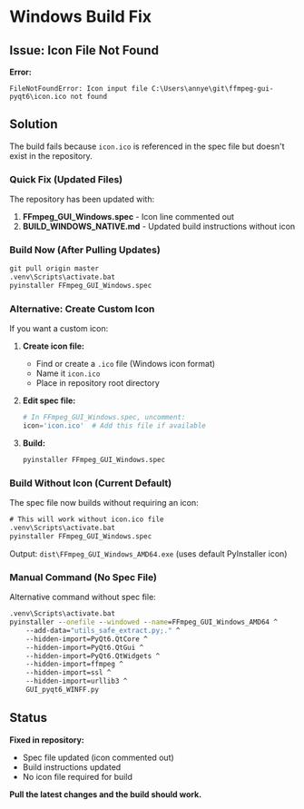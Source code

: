 # Windows Build Fix

## Issue: Icon File Not Found

**Error:**
```
FileNotFoundError: Icon input file C:\Users\annye\git\ffmpeg-gui-pyqt6\icon.ico not found
```

## Solution

The build fails because `icon.ico` is referenced in the spec file but doesn't exist in the repository.

### Quick Fix (Updated Files)

The repository has been updated with:

1. **FFmpeg_GUI_Windows.spec** - Icon line commented out
2. **BUILD_WINDOWS_NATIVE.md** - Updated build instructions without icon

### Build Now (After Pulling Updates)

```cmd
git pull origin master
.venv\Scripts\activate.bat
pyinstaller FFmpeg_GUI_Windows.spec
```

### Alternative: Create Custom Icon

If you want a custom icon:

1. **Create icon file:**
   - Find or create a `.ico` file (Windows icon format)
   - Name it `icon.ico`
   - Place in repository root directory

2. **Edit spec file:**
   ```python
   # In FFmpeg_GUI_Windows.spec, uncomment:
   icon='icon.ico'  # Add this file if available
   ```

3. **Build:**
   ```cmd
   pyinstaller FFmpeg_GUI_Windows.spec
   ```

### Build Without Icon (Current Default)

The spec file now builds without requiring an icon:

```cmd
# This will work without icon.ico file
.venv\Scripts\activate.bat
pyinstaller FFmpeg_GUI_Windows.spec
```

Output: `dist\FFmpeg_GUI_Windows_AMD64.exe` (uses default PyInstaller icon)

### Manual Command (No Spec File)

Alternative command without spec file:

```cmd
.venv\Scripts\activate.bat
pyinstaller --onefile --windowed --name=FFmpeg_GUI_Windows_AMD64 ^
    --add-data="utils_safe_extract.py;." ^
    --hidden-import=PyQt6.QtCore ^
    --hidden-import=PyQt6.QtGui ^
    --hidden-import=PyQt6.QtWidgets ^
    --hidden-import=ffmpeg ^
    --hidden-import=ssl ^
    --hidden-import=urllib3 ^
    GUI_pyqt6_WINFF.py
```

## Status

**Fixed in repository:**
- Spec file updated (icon commented out)
- Build instructions updated
- No icon file required for build

**Pull the latest changes and the build should work.**